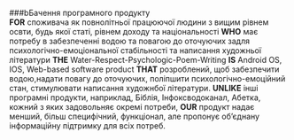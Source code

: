 ###bБачення програмного продукту <br>
**FOR** споживача як повнолітньої працюючої людини з вищим рівнем освти, будь якої статі, рівнем доходу та національності **WHO** має потребу в забезпеченні водою та повагою до оточуючих задля психологічно-емоціональної стабільності та написання художньої літератури **THE** Water-Respect-Psychologic-Poem-Writing **IS** Android OS, IOS, Web-based software product **THAT** розроблений, щоб забезпечити водою,надати повагу до оточуючих, поліпшити психологічно-емоційний стан, стимулювати написання художнбої літератури. **UNLIKE** інші програмні продукти, наприклад, Біблія, Інфоксводоканал, Абетка, кожний з яких задовольняє окремі потреби, **OUR** продукт надає менший, більш специфічний, функціонал, але пропонує об’єднану інформаційну підтримку для всіх потреб.
